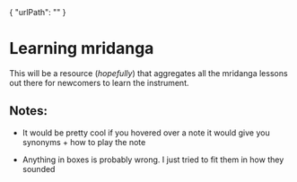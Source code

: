 <data>
{
    "urlPath": ""
}
</data>

# Learning mridanga

This will be a resource (*hopefully*) that aggregates all the mridanga lessons out there for newcomers to learn the instrument.

## Notes:

- It would be pretty cool if you hovered over a note it would give you synonyms + how to play the note

- Anything in boxes is probably wrong. I just tried to fit them in how they sounded

